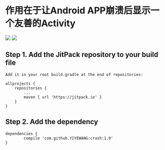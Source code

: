 # 作用在于让Android APP崩溃后显示一个友善的Activity 

[![](https://jitpack.io/v/YIYEWANG/crash.svg)](https://jitpack.io/#YIYEWANG/crash)
[![](https://img.shields.io/badge/Go%20to-CSDN-brightgreen.svg)](http://blog.csdn.net/w627947015)


## Step 1. Add the JitPack repository to your build file
	Add it in your root build.gradle at the end of repositories:

	allprojects {
		repositories {
			...
			maven { url 'https://jitpack.io' }
		}
	}


## Step 2. Add the dependency

	dependencies {
	        compile 'com.github.YIYEWANG:crash:1.0'
	}
